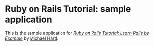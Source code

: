 # Ruby on Rails Tutorial: sample application

This is the sample application for [*Ruby on Rails Tutorial: Learn Rails by Example*](http://railstutorial.org) by [Michael Hartl](http://michealhartl.com).
